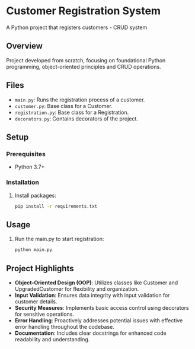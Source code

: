 # Customer Registration System
A Python project that registers customers - CRUD system

## Overview

Project developed from scratch, focusing on foundational Python programming, object-oriented principles and CRUD operations.

## Files

- `main.py`: Runs the registration process of a customer.
- `customer.py`: Base class for a Customer.
- `registration.py`: Base class for a Registration.
- `decorators.py`: Contains decorators of the project.

## Setup

### Prerequisites

- Python 3.7+

### Installation

1. Install packages:
    ```sh
    pip install -r requirements.txt
    ```

## Usage

1. Run the main.py to start registration:
    ```sh
    python main.py
    ```

## Project Highlights

- **Object-Oriented Design (OOP)**: Utilizes classes like Customer and UpgradedCustomer for flexibility and organization.
- **Input Validation**: Ensures data integrity with input validation for customer details.
- **Security Measures**: Implements basic access control using decorators for sensitive operations.
- **Error Handling**: Proactively addresses potential issues with effective error handling throughout the codebase.
- **Documentation**: Includes clear docstrings for enhanced code readability and understanding.
